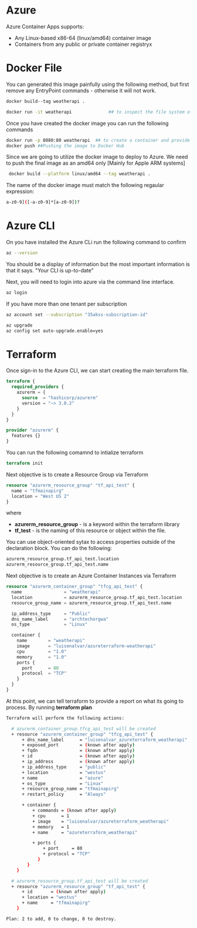 # Azure 
  Azure Container Apps supports: 
  * Any Linux-based x86-64 (linux/amd64) container image
  * Containers from any public or private container registryx

# Docker File
You can generated this image painfully using the following method, but first remove any EntryPoint commands - otherwise it will not work. 
```bash
docker build--tag weatherapi . 

docker run -it weatherapi              ## to inspect the file system of the image 
```

Once you have created the docker image you can run the following commands
```bash
docker run -p 8080:80 weatherapi  ## to create a container and provide the port mapping
docker push ##Pushing the image to Docker Hub
```

Since we are going to utilize the docker image to deploy to Azure. 
We need to push the final image as an amd64 only [Mainly for Apple ARM systems]
```bash
 docker build --platform linux/amd64 --tag weatherapi . 
```

The name of the docker image must match the following regaular expression: 
```bash
a-z0-9]([-a-z0-9]*[a-z0-9])?
```

# Azure CLI
On you have installed the Azure CLi run the following command to confirm
```bash 
az --version
```
You should be a display of information but the most important information is that it says. "Your CLI is up-to-date"

Next, you will need to login into azure via the command line interface. 
```bash 
az login
```

If you have more than one tenant per subscription 
```bash 
az account set --subscription "35akss-subscription-id"
```

```bash
az upgrade
az config set auto-upgrade.enable=yes
```

# Terraform 
Once sign-in to the Azure CLI, we can start creating the main terraform file.
```tf
terraform {
  required_providers {
    azurerm = {
      source  = "hashicorp/azurerm"
      version = "~> 3.0.2"
    }
  }
}

provider "azurerm" {
  features {}
}
```

You can run the following comamnd to intialize terraform 
```tf
terraform init
```

Next objective is to create a Resource Group via Terraform

```tf
resource "azurerm_resource_group" "tf_api_test" {
  name = "tfmainapirg"
  location = "West US 2"
}
```

where 
* **azurerm_resource_group** - is a keyword within the terraform library 
* **tf_test** - is the naming of this resource or object within the file.

You can use object-oriented sytax to access properties outside of the declaration block. 
You can do the following: 
```tf
azurerm_resource_group.tf_api_test.location
azurerm_resource_group.tf_api_test.name
```

Next objective is to create an Azure Container Instances via Terraform 
```tf
resource "azurerm_container_group" "tfcg_api_test" {
  name                = "weatherapi" 
  location            = azurerm_resource_group.tf_api_test.location
  resource_group_name = azurerm_resource_group.tf_api_test.name

  ip_address_type     = "Public"
  dns_name_label      = "archtechorgwa" 
  os_type             = "Linux"

  container {
    name        = "weatherapi"
    image       = "luisenalvar/azureterraform-weatherapi"
    cpu         = "1.0"
    memory      = "1.0"
    ports {
      port      = 80
      protocol  = "TCP"
    }
  } 
}
```

At this point, we can tell terraform to provide a report on what its going to process. 
By running **terraform plan**

```bash 
Terraform will perform the following actions:

  # azurerm_container_group.tfcg_api_test will be created
  + resource "azurerm_container_group" "tfcg_api_test" {
      + dns_name_label      = "luisenalvar_azureterraform_weatherapi"
      + exposed_port        = (known after apply)
      + fqdn                = (known after apply)
      + id                  = (known after apply)
      + ip_address          = (known after apply)
      + ip_address_type     = "public"
      + location            = "westus"
      + name                = "azure"
      + os_type             = "Linux"
      + resource_group_name = "tfmainapirg"
      + restart_policy      = "Always"

      + container {
          + commands = (known after apply)
          + cpu      = 1
          + image    = "luisenalvar/azureterraform_weatherapi"
          + memory   = 1
          + name     = "azureterraform_weatherapi"

          + ports {
              + port     = 80
              + protocol = "TCP"
            }
        }
    }

  # azurerm_resource_group.tf_api_test will be created
  + resource "azurerm_resource_group" "tf_api_test" {
      + id       = (known after apply)
      + location = "westus"
      + name     = "tfmainapirg"
    }

Plan: 2 to add, 0 to change, 0 to destroy.

```